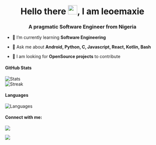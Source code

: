 <h1 align="center">Hello there <img src="https://raw.githubusercontent.com/MartinHeinz/MartinHeinz/master/wave.gif" width="30px" height="30px">, I am leoemaxie</h1></h1>

<h3 align="center">A pragmatic Software Engineer from Nigeria</h3>

- 🌱 I’m currently learning **Software Engineering**

- 💬 Ask me about **Android, Python, C, Javascript, React, Kotlin, Bash**

- 🥅 I am looking for **OpenSource projects** to contribute

#### GitHub Stats 
![Stats](https://github-readme-stats.vercel.app/api?username=leoemaxie&show_icons=true&icon_color=D32F2F&theme=dark&title_color=D32F2F)   
![Streak](https://streak-stats.demolab.com/?user=leoemaxie&theme=dark) 
  
#### Languages 
![Languages](https://github-readme-stats.vercel.app/api/top-langs/?username=leoemaxie&title_color=f44336&theme=dark&langs_count=3&hide=javascript,html,roff,assembly,objective-c,xsslt) 

<h4 align="left">Connect with me:</h4>
<a href="https://twitter.com/leoemaxie/" alt="twitter"><img src="https://img.shields.io/badge/follow-%40leomaxie-1DA1F2?logo=twitter&style=for-the-badge" /></a>

![](https://komarev.com/ghpvc/?username=leomaxie&color=2196f3)
